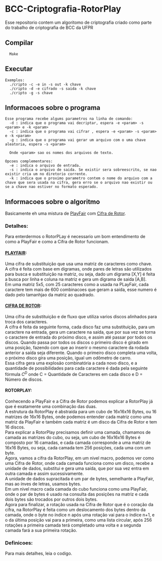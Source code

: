# BCC-Criptografia-RotorPlay
Esse repositorio contem um algoritomo de criptografia criado como parte do trabalho de criptografia de BCC da UFPR

## Compilar
```
  Make
```
## Executar
```
Exemplos:
  ./cripto -c -e in -s out -k chave
  ./cripto -d -e cifrado -s saida -k chave
  ./cripto -g -s chave
```

## Informacoes sobre o programa
```
Esse programa recebe algums parametros na linha de comando:
  -d : indica que o programa vai decriptar, espera -e <param> -s <param> e -k <param>
  -c : indica que o programa vai cifrar , espera -e <param> -s <param> e -k <param>
  -g : indica que o programa vai gerar um arquivo com o uma chave aleatoria, espera -s <param>

  Onde <param> sao os nomes dos arquivos de texto.

Opcoes complementares:
  -e : indica o arquivo de entrada.
  -s : indica o arquivo de saida. Se existir sera sobreescrito, se nao existir cria um no diretorio corrente.
  -k : indica que o proximo parametro contem o nome do arquivo com a chave que sera usada na cifra, gera erro se o arquivo nao existir ou se a chave nao estiver no formato esperado.
```

## Informacoes sobre o algoritmo
Basicamente eh uma mistura de [PlayFair](https://en.wikipedia.org/wiki/Playfair_cipher) com [Cifra de Rotor](https://en.wikipedia.org/wiki/Rotor_machine).  
### Detalhes:
Para enterdermos o RotorPLay é necessario um bom entendimento de como a PlayFair e como a Cifra de Rotor funcionam.  

#### [PLAYFAIR](https://en.wikipedia.org/wiki/Playfair_cipher):  
Uma cifra de substituição que usa uma matriz de caracteres como chave.  
A cifra é feita com base em digramas, onde pares de letras são utilizados para busca e substituição na matriz, ou seja, dado um digrama [X,Y] é feita a busca por linha e coluna na matriz e gera um digrama de saida [A,B].  
Em uma matriz 5x5, com 25 caracteres como a usada na PLayFair, cada caractere tem mais de 600 combinacoes que geram a saida, esse numero é dado pelo tamanhjao da matriz ao quadrado.  

#### [CIFRA DE ROTOR](https://en.wikipedia.org/wiki/Rotor_machine):  
Uma cifra de substituição e de fluxo que utiliza varios discos alinhados para troca dos caracteres.  
A cifra é feita da seguinte forma, cada disco faz uma substituição, para um caractere na entrada, gera um caractere na saída, que por sua vez se torna o caractere de entrada do próximo disco, e assim até passar por todos os discos. Quando passa por todos os discos o primeiro disco é girado em uma posição, fazendo com que ao inserir o mesmo caractere da rodada anterior a saída seja diferente. Quando o primeiro disco completa uma volta, o próximo disco gira uma posição, igual um odômetro de carro.  
Essa cifra gera uma explosão combinatória a cada novo disco, e a quantidade de possibilidades para cada caractere é dada pela seguinte fórmula $C^D$ onde C = Quantidade de Caracteres em cada disco e D = Número de discos.  

#### ROTORPLAY:  
Conhecendo a PlayFair e a Cifra de Rotor podemos explicar a RotorPlay já que é exatamente uma combinação das duas.  
A estrutura da RotorPlay é abstraída para um cubo de 16x16x16 Bytes, ou 16 matrizes de 16x16 Bytes, onde podemos entender cada matriz como uma matriz da PlayFair e também cada matriz é um disco da Cifra de Rotor e tem 16 discos.  
Para explicar a RotorPlay precisamos definir uma camada, chamamos de camada as matrizes do cubo, ou seja, um cubo de 16x16x16 Bytes é composto por 16 camadas, e cada camada corresponde a uma matriz de 16x16 Bytes, ou seja, cada camada tem 256 posições, cada uma com um byte.  
Agora, vamos a cifra da RotorPlay, em um nivel macro, podemos ver como uma Cifra de Rotor, onde cada camada funciona como um disco, recebe a unidade de dados, substitui e gera uma saída, que por sua vez entra em outra camada e assim sucessivamente.  
A unidade de dados supracitada é um par de bytes, semelhante a PlayFair, mas ao ínves de letras, usamos bytes.   
Em um nivel macro cada camada do cubo funciona como uma PlayFair, onde o par de bytes é usado na consulta das posições na matriz e cada dois bytes são trocados por outros dois bytes.  
Agora para finalizar, a rotação usada na Cifra de Rotor que é o coração da cifra, na RotorPlay é feita como um deslocamento dos bytes dentro da camada, onde o byte no índice n após uma rotação vai para o índice n+1, e o da última posição vai para a primeira, como uma lista circular, após 256 rotações a primeira camada terá completado uma volta e a segunda camada fará a sua primeira rotação. 

### Definicoes:

Para mais detalhes, leia o codigo.
